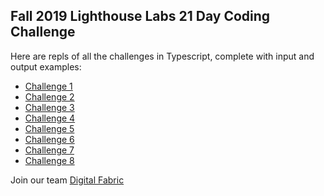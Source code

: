 ## Fall 2019 Lighthouse Labs 21 Day Coding Challenge ##

Here are repls of all the challenges in Typescript, complete with input and output examples:

* [Challenge 1](https://repl.it/@digitalfabric/challenge1)
* [Challenge 2](https://repl.it/@digitalfabric/challenge2)
* [Challenge 3](https://repl.it/@digitalfabric/challenge3)
* [Challenge 4](https://repl.it/@digitalfabric/challenge4)
* [Challenge 5](https://repl.it/@digitalfabric/challenge5)
* [Challenge 6](https://repl.it/@digitalfabric/challenge6)
* [Challenge 7](https://repl.it/@digitalfabric/challenge7)
* [Challenge 8](https://repl.it/@digitalfabric/challenge8)

Join our team [Digital Fabric](https://coding-challenge.lighthouselabs.ca/teams/join/digital-fabric)
